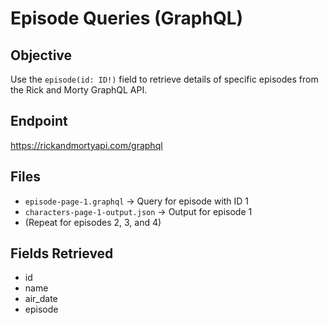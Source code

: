 # Episode Queries (GraphQL)

## Objective
Use the `episode(id: ID!)` field to retrieve details of specific episodes from the Rick and Morty GraphQL API.

## Endpoint
https://rickandmortyapi.com/graphql

## Files
- `episode-page-1.graphql` → Query for episode with ID 1  
- `characters-page-1-output.json` → Output for episode 1  
- (Repeat for episodes 2, 3, and 4)

## Fields Retrieved
- id  
- name  
- air_date  
- episode
